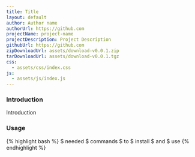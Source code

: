 ```yaml
---
title: Title
layout: default
author: Author name
authorUrl: https://github.com
projectName: project-name
projectDescription: Project Description
githubUrl: https://github.com
zipDownloadUrl: assets/download-v0.0.1.zip
tarDownloadUrl: assets/download-v0.0.1.tgz
css:
  - assets/css/index.css
js:
  - assets/js/index.js
---
```

### Introduction
Introduction

### Usage
{% highlight bash %}
$ needed
$ commands
$ to
$ install
$ and
$ use
{% endhighlight %}
